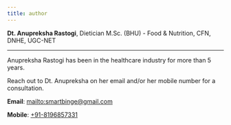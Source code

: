 ```yaml
---
title: author
---
```


**Dt. Anupreksha Rastogi**, Dietician
M.Sc. (BHU) - Food & Nutrition, CFN, DNHE, UGC-NET

---

Anupreksha Rastogi has been in the healthcare industry for more than 5 years.

Reach out to Dt. Anupreksha on her email and/or her mobile number for a consultation.

**Email**: <mailto:smartbinge@gmail.com>

**Mobile**: <a href="tel:+91-8196857331">+91-8196857331</a>
